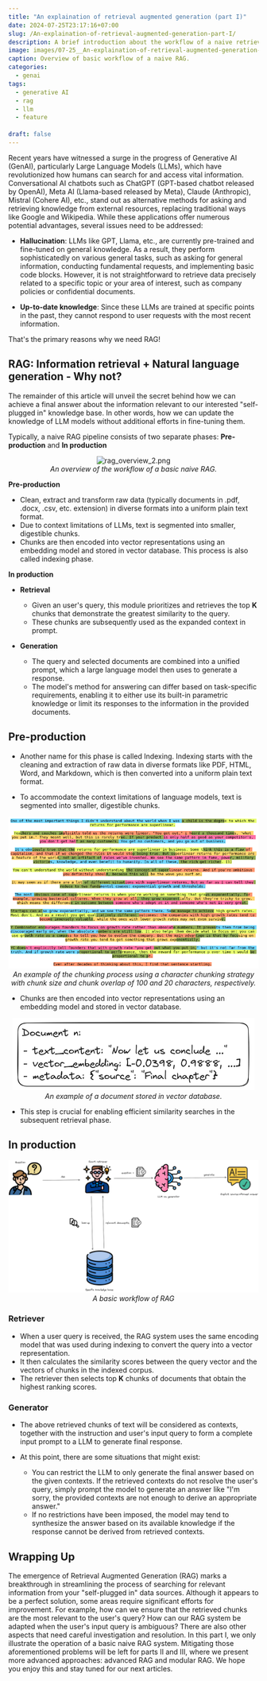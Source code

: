 ```yaml
---
title: "An explaination of retrieval augmented generation (part I)"
date: 2024-07-25T23:17:16+07:00
slug: /An-explaination-of-retrieval-augmented-generation-part-I/
description: A brief introduction about the workflow of a naive retrieval augmented generation (RAG) pipeline
image: images/07-25__An-explaination-of-retrieval-augmented-generation-part-I/rag_overview_1.png
caption: Overview of basic workflow of a naive RAG.
categories:
  - genai
tags:
  - generative AI
  - rag
  - llm
  - feature

draft: false
---
```


Recent years have witnessed a surge in the progress of Generative AI (GenAI), particularly Large Language Models (LLMs), which have revolutionized how humans can search for and access vital information. Conversational AI chatbots such as ChatGPT (GPT-based chatbot released by OpenAI), Meta AI (Llama-based released by Meta), Claude (Anthropic), Mistral (Cohere AI), etc., stand out as alternative methods for asking and retrieving knowledge from external resources, replacing traditional ways like Google and Wikipedia. While these applications offer numerous potential advantages, several issues need to be addressed:

- **Hallucination**: LLMs like GPT, Llama, etc., are currently pre-trained and fine-tuned on general knowledge. As a result, they perform sophisticatedly on various general tasks, such as asking for general information, conducting fundamental requests, and implementing basic code blocks. However, it is not straightforward to retrieve data precisely related to a specific topic or your area of interest, such as company policies or confidential documents.

- **Up-to-date knowledge**: Since these LLMs are trained at specific points in the past, they cannot respond to user requests with the most recent information.

That's the primary reasons why we need RAG!

## RAG: Information retrieval + Natural language generation - Why not?

The remainder of this article will unveil the secret behind how we can achieve a final answer about the information relevant to our interested "self-plugged in" knowledge base. In other words, how we can update the knowledge of LLM models without additional efforts in fine-tuning them.

Typically, a naive RAG pipeline consists of two separate phases: **Pre-production** and **In production**

<p align="center">
  <img src="../../../assets/images/07-25__An-explaination-of-retrieval-augmented-generation-part-I/rag_overview_1.png" alt="rag_overview_2.png"/>
  <br>
  <em>An overview of the workflow of a basic naive RAG.</em>
</p>

**Pre-production**

- Clean, extract and transform raw data (typically documents in .pdf, .docx, .csv, etc. extension) in diverse formats into a uniform plain text format.
- Due to context limitations of LLMs, text is segmented into smaller, digestible chunks.
- Chunks are then encoded into vector representations using an embedding model and stored in vector database. This process is also called indexing phase.

**In production**

- **Retrieval**

  - Given an user's query, this module prioritizes and retrieves the top **K** chunks that demonstrate the greatest similarity to the query.
  - These chunks are subsequently used as the expanded context in prompt.

- **Generation**
  - The query and selected documents are combined into a unified prompt, which a large language model then uses to generate a response.
  - The model's method for answering can differ based on task-specific requirements, enabling it to either use its built-in parametric knowledge or limit its responses to the information in the provided documents.

## Pre-production

- Another name for this phase is called Indexing. Indexing starts with the cleaning and extraction of raw data in diverse formats like PDF, HTML, Word, and Markdown, which is then converted into a uniform plain text format.

- To accommodate the context limitations of language models, text is segmented into smaller, digestible chunks.

<p align="center">
  <img src="../../../assets/images/07-25__An-explaination-of-retrieval-augmented-generation-part-I/chunking_example.png" alt="chunking_example.png"/>
  <br>
  <em>An example of the chunking process using a character chunking strategy with chunk size and chunk overlap of 100 and 20 characters, respectively.</em>
</p>

- Chunks are then encoded into vector representations using an embedding model and stored in vector database.

<p align="center">
  <img src="../../../assets/images/07-25__An-explaination-of-retrieval-augmented-generation-part-I/document_vectordb_example.png" alt="document_vectordb_example.png"/>
  <br>
  <em>An example of a document stored in vector database.</em>
</p>

- This step is crucial for enabling efficient similarity searches in the subsequent retrieval phase.

## In production

<p align="center">
  <img src="../../../assets/images/07-25__An-explaination-of-retrieval-augmented-generation-part-I/rag_overview_2.png" alt="rag_overview_2.png"/>
  <br>
  <em>A basic workflow of RAG</em>
</p>

### Retriever

- When a user query is received, the RAG system uses the same encoding model that was used during indexing to convert the query into a vector representation.
- It then calculates the similarity scores between the query vector and the vectors of chunks in the indexed corpus.
- The retriever then selects top **K** chunks of documents that obtain the highest ranking scores.

### Generator

- The above retrieved chunks of text will be considered as contexts, together with the instruction and user's input query to form a complete input prompt to a LLM to generate final response.

- At this point, there are some situations that might exist:

  - You can restrict the LLM to only generate the final answer based on the given contexts. If the retrieved contexts do not resolve the user's query, simply prompt the model to generate an answer like "I'm sorry, the provided contexts are not enough to derive an appropriate answer."
  - If no restrictions have been imposed, the model may tend to synthesize the answer based on its available knowledge if the response cannot be derived from retrieved contexts.

## Wrapping Up

The emergence of Retrieval Augmented Generation (RAG) marks a breakthrough in streamlining the process of searching for relevant information from your "self-plugged in" data sources. Although it appears to be a perfect solution, some areas require significant efforts for improvement. For example, how can we ensure that the retrieved chunks are the most relevant to the user's query? How can our RAG system be adapted when the user's input query is ambiguous? There are also other aspects that need careful investigation and resolution. In this part I, we only illustrate the operation of a basic naive RAG system. Mitigating those aforementioned problems will be left for parts II and III, where we present more advanced approaches: advanced RAG and modular RAG. We hope you enjoy this and stay tuned for our next articles.
